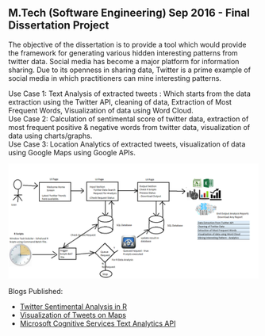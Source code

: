 M.Tech (Software Engineering) Sep 2016 - Final Dissertation Project
---

The objective of the dissertation is to provide a tool which would provide the framework for generating various hidden interesting patterns from twitter data. Social media has become a major platform for information sharing. Due to its openness in sharing data, Twitter is a prime example of social media in which practitioners can mine interesting patterns.

Use Case 1: Text Analysis of extracted tweets : Which starts from the data extraction using the Twitter API, cleaning of data, Extraction of Most Frequent Words, Visualization of data using Word Cloud.<br>
Use Case 2: Calculation of sentimental score of twitter data, extraction of most frequent positive & negative words from twitter data, visualization of data using charts/graphs.<br>
Use Case 3: Location Analytics of extracted tweets, visualization of data using Google Maps using Google APIs.

![alt text](https://github.com/shobhit-singh/Twittter-Data-Analysis/blob/master/image/flow.png "Flow Diagram")

Blogs Published:
+ [Twitter Sentimental Analysis in R](https://bigdataenthusiast.wordpress.com/2016/11/05/sentimental-analysis-in-r/)
+ [Visualization of Tweets on Maps](https://bigdataenthusiast.wordpress.com/2016/04/17/visualization-of-tweets-on-google-maps/)
+ [Microsoft Cognitive Services Text Analytics API](https://bigdataenthusiast.wordpress.com/2016/10/02/microsoft-cognitive-services-text-analytics-api-in-r/)
